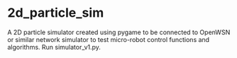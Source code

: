 # 2d_particle_sim
A 2D particle simulator created using pygame to be connected to OpenWSN or similar network simulator to test micro-robot control functions and algorithms. Run simulator_v1.py.
